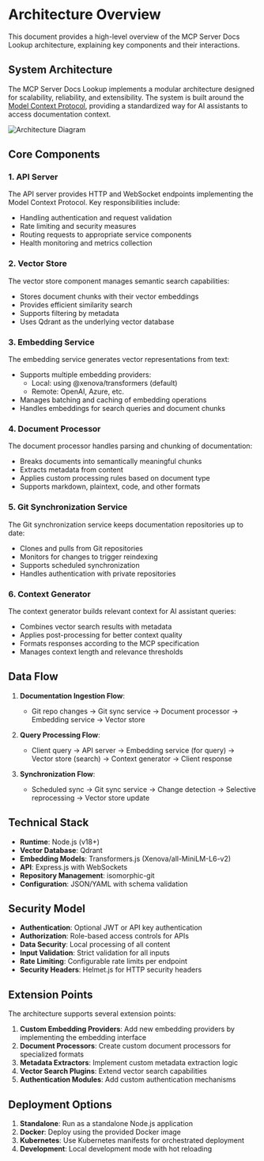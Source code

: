 # Architecture Overview

This document provides a high-level overview of the MCP Server Docs Lookup architecture, explaining key components and their interactions.

## System Architecture

The MCP Server Docs Lookup implements a modular architecture designed for scalability, reliability, and extensibility. The system is built around the [Model Context Protocol](https://github.com/modelcontextprotocol/specification), providing a standardized way for AI assistants to access documentation context.

![Architecture Diagram](./docs/assets/architecture.png)

## Core Components

### 1. API Server

The API server provides HTTP and WebSocket endpoints implementing the Model Context Protocol. Key responsibilities include:

- Handling authentication and request validation
- Rate limiting and security measures
- Routing requests to appropriate service components
- Health monitoring and metrics collection

### 2. Vector Store

The vector store component manages semantic search capabilities:

- Stores document chunks with their vector embeddings
- Provides efficient similarity search
- Supports filtering by metadata
- Uses Qdrant as the underlying vector database

### 3. Embedding Service

The embedding service generates vector representations from text:

- Supports multiple embedding providers:
  - Local: using @xenova/transformers (default)
  - Remote: OpenAI, Azure, etc.
- Manages batching and caching of embedding operations
- Handles embeddings for search queries and document chunks

### 4. Document Processor

The document processor handles parsing and chunking of documentation:

- Breaks documents into semantically meaningful chunks
- Extracts metadata from content
- Applies custom processing rules based on document type
- Supports markdown, plaintext, code, and other formats

### 5. Git Synchronization Service

The Git synchronization service keeps documentation repositories up to date:

- Clones and pulls from Git repositories
- Monitors for changes to trigger reindexing
- Supports scheduled synchronization
- Handles authentication with private repositories

### 6. Context Generator

The context generator builds relevant context for AI assistant queries:

- Combines vector search results with metadata
- Applies post-processing for better context quality
- Formats responses according to the MCP specification
- Manages context length and relevance thresholds

## Data Flow

1. **Documentation Ingestion Flow**:
   - Git repo changes → Git sync service → Document processor → Embedding service → Vector store

2. **Query Processing Flow**:
   - Client query → API server → Embedding service (for query) → Vector store (search) → Context generator → Client response

3. **Synchronization Flow**:
   - Scheduled sync → Git sync service → Change detection → Selective reprocessing → Vector store update

## Technical Stack

- **Runtime**: Node.js (v18+)
- **Vector Database**: Qdrant
- **Embedding Models**: Transformers.js (Xenova/all-MiniLM-L6-v2)
- **API**: Express.js with WebSockets
- **Repository Management**: isomorphic-git
- **Configuration**: JSON/YAML with schema validation

## Security Model

- **Authentication**: Optional JWT or API key authentication
- **Authorization**: Role-based access controls for APIs
- **Data Security**: Local processing of all content
- **Input Validation**: Strict validation for all inputs
- **Rate Limiting**: Configurable rate limits per endpoint
- **Security Headers**: Helmet.js for HTTP security headers

## Extension Points

The architecture supports several extension points:

1. **Custom Embedding Providers**: Add new embedding providers by implementing the embedding interface
2. **Document Processors**: Create custom document processors for specialized formats
3. **Metadata Extractors**: Implement custom metadata extraction logic
4. **Vector Search Plugins**: Extend vector search capabilities
5. **Authentication Modules**: Add custom authentication mechanisms

## Deployment Options

1. **Standalone**: Run as a standalone Node.js application
2. **Docker**: Deploy using the provided Docker image
3. **Kubernetes**: Use Kubernetes manifests for orchestrated deployment
4. **Development**: Local development mode with hot reloading
